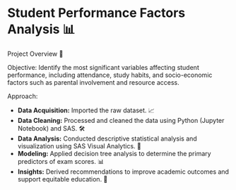 # Student Performance Factors Analysis 📊
Project Overview 🎯

Objective:
Identify the most significant variables affecting student performance, including attendance, study habits, and socio-economic factors such as parental involvement and resource access.

Approach:
- **Data Acquisition:** Imported the raw dataset. 📈
- **Data Cleaning:** Processed and cleaned the data using Python (Jupyter Notebook) and SAS. 🛠
- **Data Analysis:** Conducted descriptive statistical analysis and visualization using SAS Visual Analytics. 🤖
- **Modeling:** Applied decision tree analysis to determine the primary predictors of exam scores. 📊
- **Insights:** Derived recommendations to improve academic outcomes and support equitable education. 📜
